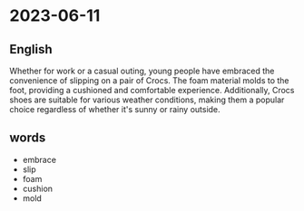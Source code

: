# 2023-06-11

## English
Whether for work or a casual outing,
young people have embraced the 
convenience of slipping on a pair of Crocs.
The foam material molds to the foot,
providing a cushioned and comfortable
experience. Additionally, Crocs shoes are
suitable for various weather conditions,
making them a popular choice regardless
of whether it's sunny or rainy outside.

## words
* embrace
* slip
* foam
* cushion
* mold
